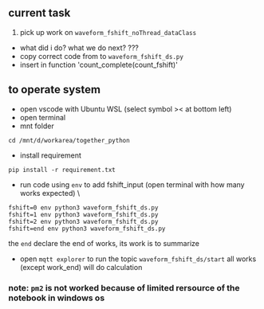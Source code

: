 ## current task
1. pick up work on `waveform_fshift_noThread_dataClass`
- what did i do? what we do next?
???
- copy correct code from to `waveform_fshift_ds.py`
- insert in function 'count_complete(count_fshift)'


## to operate system
- open vscode with Ubuntu WSL (select symbol >< at bottom left)
- open terminal
- mnt folder
```
cd /mnt/d/workarea/together_python                                                                                                                                                                            
```
- install requirement
```
pip install -r requirement.txt
```

- run code using `env` to add fshift_input
(open terminal with how many works expected) \
```
fshift=0 env python3 waveform_fshift_ds.py 
fshift=1 env python3 waveform_fshift_ds.py 
fshift=2 env python3 waveform_fshift_ds.py 
fshift=end env python3 waveform_fshift_ds.py 
```
the `end` declare the end of works, its work is to summarize 

- open `mqtt explorer` to run the topic `waveform_fshift_ds/start`
all works (except work_end) will do calculation

### note: `pm2` is not worked because of limited rersource of the notebook in windows os